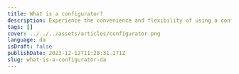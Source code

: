 ```yaml
---
title: What is a configurator?
description: Experience the convenience and flexibility of using a configurator to customize and personalize your product choices.
tags: []
cover: ../../../assets/articles/configurator.png
language: da
isDraft: false
publishDate: 2023-12-12T11:28:31.171Z
slug: what-is-a-configurator-da
---
```

